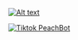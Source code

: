 [![Alt text](https://img.youtube.com/vi/3RFAX3CbSGA/0.jpg)](https://www.youtu.be.com/mvJrMpkmnQQ?si=16lkLatr0ZxWtVgz)

[![Tiktok PeachBot](https://img.tiktok.com/vi/7250896193788628229)](https://www.tiktok.com/@ceti_mecatronica/video/7250896193788628229)
